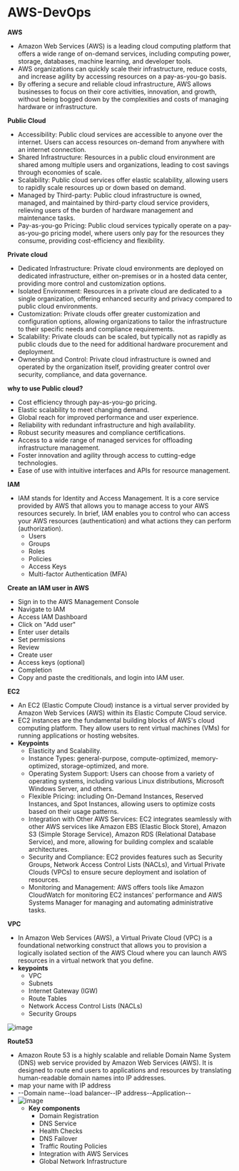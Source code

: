 # AWS-DevOps

**AWS**
* Amazon Web Services (AWS) is a leading cloud computing platform that offers a wide range of on-demand services, including computing power, storage, databases, machine learning, and developer tools.
* AWS organizations can quickly scale their infrastructure, reduce costs, and increase agility by accessing resources on a pay-as-you-go basis.
* By offering a secure and reliable cloud infrastructure, AWS allows businesses to focus on their core activities, innovation, and growth, without being bogged down by the complexities and costs of managing hardware or infrastructure.

**Public Cloud**
* Accessibility: Public cloud services are accessible to anyone over the internet. Users can access resources on-demand from anywhere with an internet connection.
* Shared Infrastructure: Resources in a public cloud environment are shared among multiple users and organizations, leading to cost savings through economies of scale.
* Scalability: Public cloud services offer elastic scalability, allowing users to rapidly scale resources up or down based on demand.
* Managed by Third-party: Public cloud infrastructure is owned, managed, and maintained by third-party cloud service providers, relieving users of the burden of hardware management and maintenance tasks.
* Pay-as-you-go Pricing: Public cloud services typically operate on a pay-as-you-go pricing model, where users only pay for the resources they consume, providing cost-efficiency and flexibility.

**Private cloud**
* Dedicated Infrastructure: Private cloud environments are deployed on dedicated infrastructure, either on-premises or in a hosted data center, providing more control and customization options.
* Isolated Environment: Resources in a private cloud are dedicated to a single organization, offering enhanced security and privacy compared to public cloud environments.
* Customization: Private clouds offer greater customization and configuration options, allowing organizations to tailor the infrastructure to their specific needs and compliance requirements.
* Scalability: Private clouds can be scaled, but typically not as rapidly as public clouds due to the need for additional hardware procurement and deployment.
* Ownership and Control: Private cloud infrastructure is owned and operated by the organization itself, providing greater control over security, compliance, and data governance.

**why to use Public cloud?**
- Cost efficiency through pay-as-you-go pricing.
- Elastic scalability to meet changing demand.
- Global reach for improved performance and user experience.
- Reliability with redundant infrastructure and high availability.
- Robust security measures and compliance certifications.
- Access to a wide range of managed services for offloading infrastructure management.
- Foster innovation and agility through access to cutting-edge technologies.
- Ease of use with intuitive interfaces and APIs for resource management.

**IAM**
* IAM stands for Identity and Access Management. It is a core service provided by AWS that allows you to manage access to your AWS resources securely. In brief, IAM enables you to control who can access your AWS resources (authentication) and what actions they can perform (authorization).
    * Users
    * Groups
    * Roles
    * Policies
    * Access Keys
    * Multi-factor Authentication (MFA)

**Create an IAM user in AWS**
* Sign in to the AWS Management Console
* Navigate to IAM
* Access IAM Dashboard
* Click on "Add user"
* Enter user details
* Set permissions
* Review
* Create user
* Access keys (optional)
* Completion
* Copy and paste the creditionals, and login into IAM user.

**EC2**
- An EC2 (Elastic Compute Cloud) instance is a virtual server provided by Amazon Web Services (AWS) within its Elastic Compute Cloud service.
- EC2 instances are the fundamental building blocks of AWS's cloud computing platform. They allow users to rent virtual machines (VMs) for running applications or hosting websites.
- **Keypoints**
   - Elasticity and Scalability.
   - Instance Types: general-purpose, compute-optimized, memory-optimized, storage-optimized, and more.
   - Operating System Support: Users can choose from a variety of operating systems, including various Linux distributions, Microsoft Windows Server, and others.
   - Flexible Pricing: including On-Demand Instances, Reserved Instances, and Spot Instances, allowing users to optimize costs based on their usage patterns.
   - Integration with Other AWS Services: EC2 integrates seamlessly with other AWS services like Amazon EBS (Elastic Block Store), Amazon S3 (Simple Storage Service), Amazon RDS (Relational Database Service), and more, allowing for building complex and scalable architectures.
   - Security and Compliance: EC2 provides features such as Security Groups, Network Access Control Lists (NACLs), and Virtual Private Clouds (VPCs) to ensure secure deployment and isolation of resources.
   - Monitoring and Management: AWS offers tools like Amazon CloudWatch for monitoring EC2 instances' performance and AWS Systems Manager for managing and automating administrative tasks.

**VPC**
- In Amazon Web Services (AWS), a Virtual Private Cloud (VPC) is a foundational networking construct that allows you to provision a logically isolated section of the AWS Cloud where you can launch AWS resources in a virtual network that you define.
- **keypoints**
   - VPC
   - Subnets
   - Internet Gateway (IGW)
   - Route Tables
   - Network Access Control Lists (NACLs)
   - Security Groups

![image](https://github.com/SalmanrasheedMohammed/AWS-DevOps/assets/101308889/980f2a49-a8df-4242-aef7-ac5f03ae5461)

**Route53**
- Amazon Route 53 is a highly scalable and reliable Domain Name System (DNS) web service provided by Amazon Web Services (AWS). It is designed to route end users to applications and resources by translating human-readable domain names into IP addresses.
- map your name with IP address
- --Domain name--load balancer--IP address--Application--
- ![image](https://github.com/SalmanrasheedMohammed/AWS-DevOps/assets/101308889/fa16e017-5aaa-4654-8682-952fb252818f)
   - **Key components**
      - Domain Registration
      - DNS Service
      - Health Checks
      - DNS Failover
      - Traffic Routing Policies
      - Integration with AWS Services
      - Global Network Infrastructure





